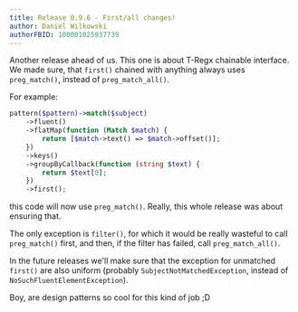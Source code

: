 ```yaml
---
title: Release 0.9.6 - First/all changes!
author: Daniel Wilkowski
authorFBID: 100001025937739
---
```


Another release ahead of us. This one is about T-Regx chainable interface. We made sure, that `first()`
chained with anything always uses `preg_match()`, instead of `preg_match_all()`.

For example:

```php
pattern($pattern)->match($subject)
    ->fluent()
    ->flatMap(function (Match $match) {
        return [$match->text() => $match->offset()];
    })
    ->keys()
    ->groupByCallback(function (string $text) {
        return $text[0];
    })
    ->first();
```

this code will now use `preg_match()`. Really, this whole release was about ensuring that.

The only exception is `filter()`, for which it would be really wasteful to call `preg_match()` first, and then, 
if the filter has failed, call `preg_match_all()`.

In the future releases we'll make sure that the exception for unmatched `first()` are also
uniform (probably `SubjectNotMatchedException`, instead of `NoSuchFluentElementException`).

Boy, are design patterns so cool for this kind of job ;D
